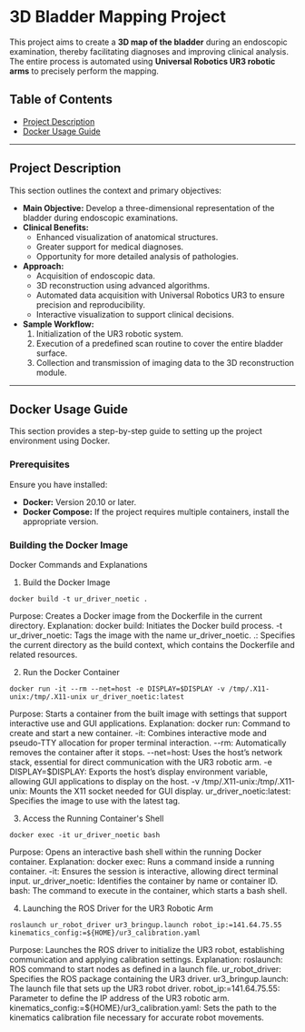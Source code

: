 # 3D Bladder Mapping Project

This project aims to create a **3D map of the bladder** during an endoscopic examination, thereby facilitating diagnoses and improving clinical analysis. The entire process is automated using **Universal Robotics UR3 robotic arms** to precisely perform the mapping.

## Table of Contents
- [Project Description](#project-description)
- [Docker Usage Guide](#docker-usage-guide)


----



## Project Description

This section outlines the context and primary objectives:
- **Main Objective:** Develop a three-dimensional representation of the bladder during endoscopic examinations.
- **Clinical Benefits:**  
  - Enhanced visualization of anatomical structures.
  - Greater support for medical diagnoses.
  - Opportunity for more detailed analysis of pathologies.
- **Approach:**  
  - Acquisition of endoscopic data.
  - 3D reconstruction using advanced algorithms.
  - Automated data acquisition with Universal Robotics UR3 to ensure precision and reproducibility.
  - Interactive visualization to support clinical decisions.
- **Sample Workflow:**  
  1. Initialization of the UR3 robotic system.
  2. Execution of a predefined scan routine to cover the entire bladder surface.
  3. Collection and transmission of imaging data to the 3D reconstruction module.



----



## Docker Usage Guide

This section provides a step-by-step guide to setting up the project environment using Docker.

### Prerequisites

Ensure you have installed:
- **Docker:** Version 20.10 or later.
- **Docker Compose:** If the project requires multiple containers, install the appropriate version.

### Building the Docker Image
Docker Commands and Explanations
1. Build the Docker Image
```shellscript
docker build -t ur_driver_noetic .
```

Purpose: Creates a Docker image from the Dockerfile in the current directory.
Explanation:
docker build: Initiates the Docker build process.
-t ur_driver_noetic: Tags the image with the name ur_driver_noetic.
.: Specifies the current directory as the build context, which contains the Dockerfile and related resources.




2. Run the Docker Container
```shellscript
docker run -it --rm --net=host -e DISPLAY=$DISPLAY -v /tmp/.X11-unix:/tmp/.X11-unix ur_driver_noetic:latest
```


Purpose: Starts a container from the built image with settings that support interactive use and GUI applications.
Explanation:
docker run: Command to create and start a new container.
-it: Combines interactive mode and pseudo-TTY allocation for proper terminal interaction.
--rm: Automatically removes the container after it stops.
--net=host: Uses the host’s network stack, essential for direct communication with the UR3 robotic arm.
-e DISPLAY=$DISPLAY: Exports the host’s display environment variable, allowing GUI applications to display on the host.
-v /tmp/.X11-unix:/tmp/.X11-unix: Mounts the X11 socket needed for GUI display.
ur_driver_noetic:latest: Specifies the image to use with the latest tag.




3. Access the Running Container's Shell
```shellscript
docker exec -it ur_driver_noetic bash
```

Purpose: Opens an interactive bash shell within the running Docker container.
Explanation:
docker exec: Runs a command inside a running container.
-it: Ensures the session is interactive, allowing direct terminal input.
ur_driver_noetic: Identifies the container by name or container ID.
bash: The command to execute in the container, which starts a bash shell.




4. Launching the ROS Driver for the UR3 Robotic Arm
```shellscript
roslaunch ur_robot_driver ur3_bringup.launch robot_ip:=141.64.75.55 kinematics_config:=${HOME}/ur3_calibration.yaml
```

Purpose: Launches the ROS driver to initialize the UR3 robot, establishing communication and applying calibration settings.
Explanation:
roslaunch: ROS command to start nodes as defined in a launch file.
ur_robot_driver: Specifies the ROS package containing the UR3 driver.
ur3_bringup.launch: The launch file that sets up the UR3 robot driver.
robot_ip:=141.64.75.55: Parameter to define the IP address of the UR3 robotic arm.
kinematics_config:=${HOME}/ur3_calibration.yaml: Sets the path to the kinematics calibration file necessary for accurate robot movements.


